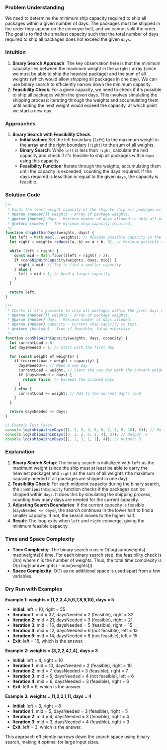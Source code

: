 ### Problem Understanding

We need to determine the minimum ship capacity required to ship all packages within a given number of days. The packages must be shipped in the order they appear on the conveyor belt, and we cannot split the order. The goal is to find the smallest capacity such that the total number of days required to ship all packages does not exceed the given `days`.

### Intuition

1. **Binary Search Approach**: The key observation here is that the minimum capacity lies between the maximum weight in the `weights` array (since we must be able to ship the heaviest package) and the sum of all weights (which would allow shipping all packages in one day). We can use binary search to efficiently narrow down the minimum capacity.
2. **Feasibility Check**: For a given capacity, we need to check if it's possible to ship all packages within the given days. This involves simulating the shipping process: iterating through the weights and accumulating them until adding the next weight would exceed the capacity, at which point we start a new day.

### Approaches

1. **Binary Search with Feasibility Check**:
   - **Initialization**: Set the left boundary (`left`) to the maximum weight in the array and the right boundary (`right`) to the sum of all weights.
   - **Binary Search**: While `left` is less than `right`, calculate the mid capacity and check if it's feasible to ship all packages within `days` using this capacity.
   - **Feasibility Function**: Iterate through the weights, accumulating them until the capacity is exceeded, counting the days required. If the days required is less than or equal to the given `days`, the capacity is feasible.

### Solution Code

```javascript
/**
 * Finds the least weight capacity of the ship to ship all packages within given days.
 * @param {number[]} weights - Array of package weights.
 * @param {number} days - Maximum number of days allowed to ship all packages.
 * @return {number} - The minimum ship capacity required.
 */
function shipWithinDays(weights, days) {
  let left = Math.max(...weights); // Minimum possible capacity is the maximum weight
  let right = weights.reduce((a, b) => a + b, 0); // Maximum possible capacity is the sum of all weights

  while (left < right) {
    const mid = Math.floor((left + right) / 2);
    if (canShipWithCapacity(weights, days, mid)) {
      right = mid; // Try to find a smaller capacity
    } else {
      left = mid + 1; // Need a larger capacity
    }
  }

  return left;
}

/**
 * Checks if it's possible to ship all packages within the given days using the specified capacity.
 * @param {number[]} weights - Array of package weights.
 * @param {number} days - Maximum number of days allowed.
 * @param {number} capacity - Current ship capacity to test.
 * @return {boolean} - True if feasible, false otherwise.
 */
function canShipWithCapacity(weights, days, capacity) {
  let currentLoad = 0;
  let daysNeeded = 1; // Start with the first day

  for (const weight of weights) {
    if (currentLoad + weight > capacity) {
      daysNeeded++; // Need a new day
      currentLoad = weight; // Start the new day with the current weight
      if (daysNeeded > days) {
        return false; // Exceeds the allowed days
      }
    } else {
      currentLoad += weight; // Add to the current day's load
    }
  }

  return daysNeeded <= days;
}

// Example Test Cases
console.log(shipWithinDays([1, 2, 3, 4, 5, 6, 7, 8, 9, 10], 5)); // Output: 15
console.log(shipWithinDays([3, 2, 2, 4, 1, 4], 3)); // Output: 6
console.log(shipWithinDays([1, 2, 3, 1, 1], 4)); // Output: 3
```

### Explanation

1. **Binary Search Setup**: The binary search is initialized with `left` as the maximum weight (since the ship must at least be able to carry the heaviest package) and `right` as the sum of all weights (the maximum capacity needed if all packages are shipped in one day).
2. **Feasibility Check**: For each midpoint capacity during the binary search, the `canShipWithCapacity` function checks if the packages can be shipped within `days`. It does this by simulating the shipping process, counting how many days are needed for the current capacity.
3. **Adjusting Search Boundaries**: If the current capacity is feasible (`daysNeeded <= days`), the search continues in the lower half to find a smaller capacity. If not, the search moves to the higher half.
4. **Result**: The loop exits when `left` and `right` converge, giving the minimum feasible capacity.

### Time and Space Complexity

- **Time Complexity**: The binary search runs in O(log(sum(weights) - max(weights))) time. For each binary search step, the feasibility check is O(n) where n is the number of weights. Thus, the total time complexity is O(n log(sum(weights) - max(weights))).
- **Space Complexity**: O(1) as no additional space is used apart from a few variables.

### Dry Run with Examples

**Example 1: weights = [1,2,3,4,5,6,7,8,9,10], days = 5**

- **Initial**: left = 10, right = 55
- **Iteration 1**: mid = 32, daysNeeded = 2 (feasible), right = 32
- **Iteration 2**: mid = 21, daysNeeded = 3 (feasible), right = 21
- **Iteration 3**: mid = 15, daysNeeded = 5 (feasible), right = 15
- **Iteration 4**: mid = 12, daysNeeded = 6 (not feasible), left = 13
- **Iteration 5**: mid = 14, daysNeeded = 6 (not feasible), left = 15
- **Exit**: left = 15, which is the answer.

**Example 2: weights = [3,2,2,4,1,4], days = 3**

- **Initial**: left = 4, right = 16
- **Iteration 1**: mid = 10, daysNeeded = 2 (feasible), right = 10
- **Iteration 2**: mid = 7, daysNeeded = 3 (feasible), right = 7
- **Iteration 3**: mid = 5, daysNeeded = 4 (not feasible), left = 6
- **Iteration 4**: mid = 6, daysNeeded = 3 (feasible), right = 6
- **Exit**: left = 6, which is the answer.

**Example 3: weights = [1,2,3,1,1], days = 4**

- **Initial**: left = 3, right = 8
- **Iteration 1**: mid = 5, daysNeeded = 3 (feasible), right = 5
- **Iteration 2**: mid = 4, daysNeeded = 3 (feasible), right = 4
- **Iteration 3**: mid = 3, daysNeeded = 4 (feasible), right = 3
- **Exit**: left = 3, which is the answer.

This approach efficiently narrows down the search space using binary search, making it optimal for large input sizes.
